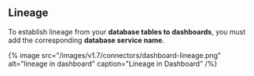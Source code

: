 ## Lineage

To establish lineage from your **database tables to dashboards**, you must add the corresponding **database service name**.

{% image
  src="/images/v1.7/connectors/dashboard-lineage.png"
  alt="lineage in dashboard"
  caption="Lineage in Dashboard" /%}
